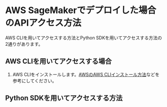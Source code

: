 # AWS SageMakerでデプロイした場合のAPIアクセス方法

AWS CLIを用いてアクセスする方法とPython SDKを用いてアクセスする方法の2通りがあります。

## AWS CLIを用いてアクセスする場合

1. AWS CLIをインストールします。[AWSのAWS CLIインストール方法](https://docs.aws.amazon.com/ja_jp/cli/latest/userguide/getting-started-install.html)などを参考にしてください。

## Python SDKを用いてアクセスする方法
